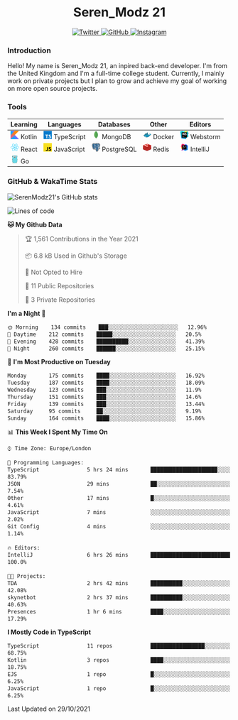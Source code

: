 <div align="center">
  <h1>Seren_Modz 21</h1>
  <a href="https://twitter.com/SerenModz21">
    <img alt="Twitter" src="https://img.shields.io/badge/twitter%20-%231DA1F2.svg?&style=for-the-badge&logo=Twitter&logoColor=white">
  </a>
  <a href="https://github.com/SerenModz21">
    <img alt="GitHub" src="https://img.shields.io/badge/github%20-%23121011.svg?&style=for-the-badge&logo=github&logoColor=white">
  </a>
  <a href="https://www.instagram.com/serenmodz21">
    <img alt="Instagram" src="https://img.shields.io/badge/instagram%20-%23E4405F.svg?&style=for-the-badge&logo=Instagram&logoColor=white">
  </a>
</div>

### Introduction

Hello! My name is Seren_Modz 21, an inpired back-end developer. I'm from the United Kingdom and I'm a full-time college student. Currently, I mainly work on private projects but I plan to grow and achieve my goal of working on more open source projects. 

### Tools

 **Learning**                                        | **Languages**                                               | **Databases**                                               | **Other**                                           | **Editors**                                                  
-----------------------------------------------------|-------------------------------------------------------------|-------------------------------------------------------------|-----------------------------------------------------|--------------------------------------------------------------
 <img width="19px" src="./assets/kotlin.svg"> Kotlin | <img width="19px" src="./assets/typescript.svg"> TypeScript | <img width="19px" src="./assets/mongodb.svg"> MongoDB       | <img width="19px" src="./assets/docker.svg"> Docker | <img width="19px" src="./assets/webstorm.svg"> Webstorm      
 <img width="19px" src="./assets/react.svg"> React   | <img width="19px" src="./assets/javascript.svg"> JavaScript | <img width="19px" src="./assets/postgresql.svg"> PostgreSQL | <img width="19px" src="./assets/redis.svg"> Redis   | <img width="19px" src="./assets/intellij-idea.svg"> IntelliJ
 <img width="19px" src="./assets/go.svg"> Go         |                                                             |                                                             |                                                     |                                                                                                               

### GitHub & WakaTime Stats

![SerenModz21's GitHub stats](https://github-readme-stats.vercel.app/api?username=SerenModz21&show_icons=true&theme=dark)

<!--START_SECTION:waka-->
![Lines of code](https://img.shields.io/badge/From%20Hello%20World%20I%27ve%20Written-38602%20lines%20of%20code-blue)

**🐱 My Github Data** 

> 🏆 1,561 Contributions in the Year 2021
 > 
> 📦 6.8 kB Used in Github's Storage 
 > 
> 🚫 Not Opted to Hire
 > 
> 📜 11 Public Repositories 
 > 
> 🔑 3 Private Repositories  
 > 
**I'm a Night 🦉** 

```text
🌞 Morning    134 commits    ███░░░░░░░░░░░░░░░░░░░░░░   12.96% 
🌆 Daytime    212 commits    █████░░░░░░░░░░░░░░░░░░░░   20.5% 
🌃 Evening    428 commits    ██████████░░░░░░░░░░░░░░░   41.39% 
🌙 Night      260 commits    ██████░░░░░░░░░░░░░░░░░░░   25.15%

```
📅 **I'm Most Productive on Tuesday** 

```text
Monday       175 commits    ████░░░░░░░░░░░░░░░░░░░░░   16.92% 
Tuesday      187 commits    ████░░░░░░░░░░░░░░░░░░░░░   18.09% 
Wednesday    123 commits    ███░░░░░░░░░░░░░░░░░░░░░░   11.9% 
Thursday     151 commits    ███░░░░░░░░░░░░░░░░░░░░░░   14.6% 
Friday       139 commits    ███░░░░░░░░░░░░░░░░░░░░░░   13.44% 
Saturday     95 commits     ██░░░░░░░░░░░░░░░░░░░░░░░   9.19% 
Sunday       164 commits    ████░░░░░░░░░░░░░░░░░░░░░   15.86%

```


📊 **This Week I Spent My Time On** 

```text
⌚︎ Time Zone: Europe/London

💬 Programming Languages: 
TypeScript               5 hrs 24 mins       █████████████████████░░░░   83.79% 
JSON                     29 mins             ██░░░░░░░░░░░░░░░░░░░░░░░   7.54% 
Other                    17 mins             █░░░░░░░░░░░░░░░░░░░░░░░░   4.61% 
JavaScript               7 mins              ░░░░░░░░░░░░░░░░░░░░░░░░░   2.02% 
Git Config               4 mins              ░░░░░░░░░░░░░░░░░░░░░░░░░   1.14%

🔥 Editors: 
IntelliJ                 6 hrs 26 mins       █████████████████████████   100.0%

🐱‍💻 Projects: 
TDA                      2 hrs 42 mins       ██████████░░░░░░░░░░░░░░░   42.08% 
skynetbot                2 hrs 37 mins       ██████████░░░░░░░░░░░░░░░   40.63% 
Presences                1 hr 6 mins         ████░░░░░░░░░░░░░░░░░░░░░   17.29%

```

**I Mostly Code in TypeScript** 

```text
TypeScript               11 repos            █████████████████░░░░░░░░   68.75% 
Kotlin                   3 repos             ████░░░░░░░░░░░░░░░░░░░░░   18.75% 
EJS                      1 repo              █░░░░░░░░░░░░░░░░░░░░░░░░   6.25% 
JavaScript               1 repo              █░░░░░░░░░░░░░░░░░░░░░░░░   6.25%

```



 Last Updated on 29/10/2021
<!--END_SECTION:waka-->
